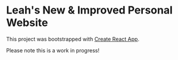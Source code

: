 # Leah's New & Improved Personal Website

This project was bootstrapped with [Create React App](https://github.com/facebook/create-react-app).

Please note this is a work in progress!

<!-- TO DO:
- try pdf viewer without print/download icons at top
- make entire app responsive/centered
- make footer white with color icons?
- contact links at footer of page - get scrollbar to disappear
- try grid on portfolio page so that card size is responsive
- test contrast / find a better color palette for website
- make title name navigate to homepage on click
- add shadows/borders to create depth/dimension?
- make sure fonts (style, weight, size, color etc), colors, hover effects, link effects, spacing (margin, padding, width/height) are all uniform
-->